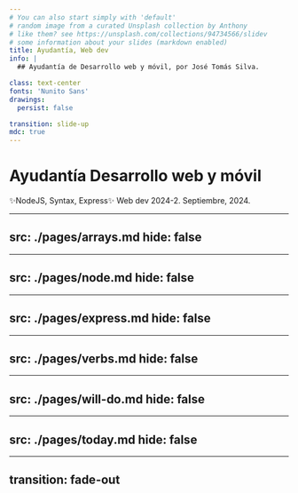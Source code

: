 ```yaml
---
# You can also start simply with 'default'
# random image from a curated Unsplash collection by Anthony
# like them? see https://unsplash.com/collections/94734566/slidev
# some information about your slides (markdown enabled)
title: Ayudantía, Web dev
info: |
  ## Ayudantía de Desarrollo web y móvil, por José Tomás Silva.

class: text-center
fonts: 'Nunito Sans'
drawings:
  persist: false

transition: slide-up
mdc: true
---
```


# Ayudantía Desarrollo web y móvil
<span>
✨NodeJS, Syntax, Express✨ 
</span>


<span class='side-comment text-end border-none font-semibold'>
Web dev 2024-2. Septiembre, 2024.
</span>



---
src: ./pages/arrays.md
hide: false
---

---
src: ./pages/node.md
hide: false
---

---
src: ./pages/express.md
hide: false
---


---
src: ./pages/verbs.md
hide: false
---

---
src: ./pages/will-do.md
hide: false
---

---
src: ./pages/today.md
hide: false
---

---
transition: fade-out
---
